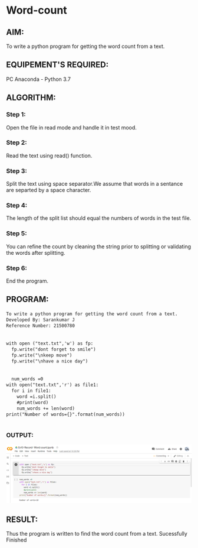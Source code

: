 # Word-count
## AIM:
To write a python program for getting the word count from a text.
## EQUIPEMENT'S REQUIRED: 
PC
Anaconda - Python 3.7
## ALGORITHM:

### Step 1:
Open the file in read mode and handle it in test mood.

### Step 2: 
Read the text using read() function.
 
### Step 3: 
Split the text using space separator.We assume that words in a sentance are separted by a space character.

### Step 4:
The length of the split list should equal the numbers of words in the test file.  

### Step 5: 
You can refine the count by cleaning the string prior to splitting or validating the words after splitting.

### Step 6: 
End the program.

## PROGRAM:

~~~
To write a python program for getting the word count from a text.
Developed By: Sarankumar J
Reference Number: 21500780


with open ("text.txt",'w') as fp:
  fp.write("dont forget to smile")
  fp.write("\nkeep move")
  fp.write("\nhave a nice day")


  num_words =0
with open("text.txt",'r') as file1:
  for i in file1:
    word =i.split()
    #print(word)
    num_words += len(word)
print("Number of words={}".format(num_words)) 


~~~

### OUTPUT:

![gitlogo](./output.png)


## RESULT:
Thus the program is written to find the word count from a text. Sucessfully Finished
